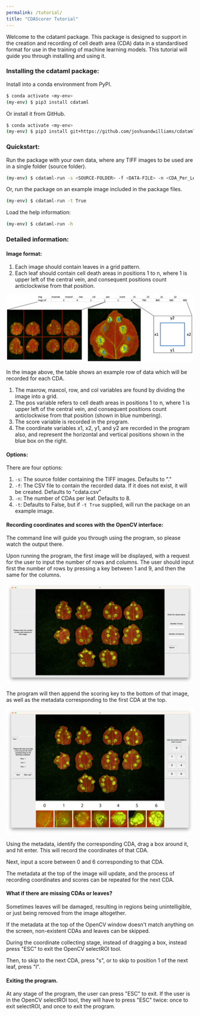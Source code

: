 ```yaml
---
permalink: /tutorial/
title: "CDAScorer Tutorial"
---
```


Welcome to the cdataml package. This package is designed to support in the creation and recording of cell death area (CDA) data in a standardised format for use in the training of machine learning models. This tutorial will guide you through installing and using it.

### Installing the cdataml package:

Install into a conda environment from PyPI.

```sh
$ conda activate <my-env>
(my-env) $ pip3 install cdataml
```

Or install it from GitHub.

```sh
$ conda activate <my-env>
(my-env) $ pip3 install git+https://github.com/joshuandwilliams/cdataml
```

### Quickstart:

Run the package with your own data, where any TIFF images to be used are in a single folder (source folder).

```sh
(my-env) $ cdataml-run -s <SOURCE-FOLDER> -f <DATA-FILE> -n <CDA_Per_Leaf>
```

Or, run the package on an example image included in the package files.

```sh
(my-env) $ cdataml-run -t True
```

Load the help information:

```sh
(my-env) $ cdataml-run -h
```

### Detailed information:

#### Image format:

1. Each image should contain leaves in a grid pattern.
2. Each leaf should contain cell death areas in positions 1 to n, where 1 is upper left of the central vein, and consequent positions count anticlockwise from that position.

![CDA_Format](./images/CDA_Format.png)

In the image above, the table shows an example row of data which will be recorded for each CDA.
1. The maxrow, maxcol, row, and col variables are found by dividing the image into a grid.
2. The pos variable refers to cell death areas in positions 1 to n, where 1 is upper left of the central vein, and consequent positions count anticlockwise from that position (shown in blue numbering).
3. The score variable is recorded in the program.
4. The coordinate variables x1, x2, y1, and y2 are recorded in the program also, and represent the horizontal and vertical positions shown in the blue box on the right.

#### Options:

There are four options:
1. ```-s```: The source folder containing the TIFF images. Defaults to "."
2. ```-f```: The CSV file to contain the recorded data. If it does not exist, it will be created. Defaults to "cdata.csv"
3. ```-n```: The number of CDAs per leaf. Defaults to 8.
4. ```-t```: Defaults to False, but if ```-t True``` supplied, will run the package on an example image.

#### Recording coordinates and scores with the OpenCV interface:

The command line will guide you through using the program, so please watch the output there.

Upon running the program, the first image will be displayed, with a request for the user to input the number of rows and columns. The user should input first the number of rows by pressing a key between 1 and 9, and then the same for the columns.

![Input_Row_Col](./images/Input_Row_Col.png)

The program will then append the scoring key to the bottom of that image, as well as the metadata corresponding to the first CDA at the top.

![Record_Coords_Score](./images/Record_Coords_Score.png)

Using the metadata, identify the corresponding CDA, drag a box around it, and hit enter. This will record the coordinates of that CDA.

Next, input a score between 0 and 6 corresponding to that CDA.

The metadata at the top of the image will update, and the process of recording coordinates and scores can be repeated for the next CDA.

#### What if there are missing CDAs or leaves?

Sometimes leaves will be damaged, resulting in regions being unintelligible, or just being removed from the image altogether.

If the metadata at the top of the OpenCV window doesn't match anything on the screen, non-existent CDAs and leaves can be skipped.

During the coordinate collecting stage, instead of dragging a box, instead press "ESC" to exit the OpenCV selectROI tool.

Then, to skip to the next CDA, press "s", or to skip to position 1 of the next leaf, press "l".

#### Exiting the program.

At any stage of the program, the user can press "ESC" to exit. If the user is in the OpenCV selectROI tool, they will have to press "ESC" twice: once to exit selectROI, and once to exit the program.
